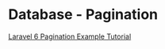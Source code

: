 # Database - Pagination

[Laravel 6 Pagination Example Tutorial](https://www.itsolutionstuff.com/post/laravel-6-pagination-example-tutorialexample.html)
